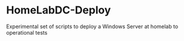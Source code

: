 # HomeLabDC-Deploy
Experimental set of scripts to deploy a Windows Server at homelab to operational tests
